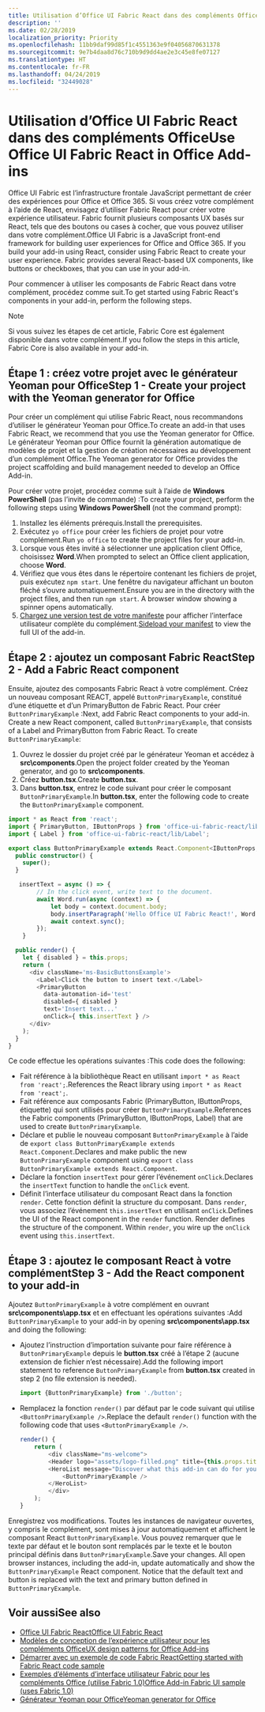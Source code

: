 ```yaml
---
title: Utilisation d’Office UI Fabric React dans des compléments Office
description: ''
ms.date: 02/28/2019
localization_priority: Priority
ms.openlocfilehash: 11bb9daf99d85f1c4551363e9f04056870631378
ms.sourcegitcommit: 9e7b4daa8d76c710b9d9dd4ae2e3c45e8fe07127
ms.translationtype: HT
ms.contentlocale: fr-FR
ms.lasthandoff: 04/24/2019
ms.locfileid: "32449028"
---
```

# <a name="use-office-ui-fabric-react-in-office-add-ins"></a><span data-ttu-id="8811e-102">Utilisation d’Office UI Fabric React dans des compléments Office</span><span class="sxs-lookup"><span data-stu-id="8811e-102">Use Office UI Fabric React in Office Add-ins</span></span>

<span data-ttu-id="8811e-p101">Office UI Fabric est l’infrastructure frontale JavaScript permettant de créer des expériences pour Office et Office 365. Si vous créez votre complément à l’aide de React, envisagez d’utiliser Fabric React pour créer votre expérience utilisateur. Fabric fournit plusieurs composants UX basés sur React, tels que des boutons ou cases à cocher, que vous pouvez utiliser dans votre complément.</span><span class="sxs-lookup"><span data-stu-id="8811e-p101">Office UI Fabric is a JavaScript front-end framework for building user experiences for Office and Office 365. If you build your add-in using React, consider using Fabric React to create your user experience. Fabric provides several React-based UX components, like buttons or checkboxes, that you can use in your add-in.</span></span>

<span data-ttu-id="8811e-106">Pour commencer à utiliser les composants de Fabric React dans votre complément, procédez comme suit.</span><span class="sxs-lookup"><span data-stu-id="8811e-106">To get started using Fabric React's components in your add-in, perform the following steps.</span></span>

> [!NOTE]
> <span data-ttu-id="8811e-107">Si vous suivez les étapes de cet article, Fabric Core est également disponible dans votre complément.</span><span class="sxs-lookup"><span data-stu-id="8811e-107">If you follow the steps in this article, Fabric Core is also available in your add-in.</span></span>

## <a name="step-1---create-your-project-with-the-yeoman-generator-for-office"></a><span data-ttu-id="8811e-108">Étape 1 : créez votre projet avec le générateur Yeoman pour Office</span><span class="sxs-lookup"><span data-stu-id="8811e-108">Step 1 - Create your project with the Yeoman generator for Office</span></span>

<span data-ttu-id="8811e-109">Pour créer un complément qui utilise Fabric React, nous recommandons d’utiliser le générateur Yeoman pour Office.</span><span class="sxs-lookup"><span data-stu-id="8811e-109">To create an add-in that uses Fabric React, we recommend that you use the Yeoman generator for Office.</span></span> <span data-ttu-id="8811e-110">Le générateur Yeoman pour Office fournit la génération automatique de modèles de projet et la gestion de création nécessaires au développement d’un complément Office.</span><span class="sxs-lookup"><span data-stu-id="8811e-110">The Yeoman generator for Office provides the project scaffolding and build management needed to develop an Office Add-in.</span></span>

<span data-ttu-id="8811e-111">Pour créer votre projet, procédez comme suit à l’aide de **Windows PowerShell** (pas l’invite de commande) :</span><span class="sxs-lookup"><span data-stu-id="8811e-111">To create your project, perform the following steps using **Windows PowerShell** (not the command prompt):</span></span>

1. <span data-ttu-id="8811e-112">Installez les éléments prérequis.</span><span class="sxs-lookup"><span data-stu-id="8811e-112">Install the prerequisites.</span></span>
2. <span data-ttu-id="8811e-113">Exécutez `yo office` pour créer les fichiers de projet pour votre complément.</span><span class="sxs-lookup"><span data-stu-id="8811e-113">Run `yo office` to create the project files for your add-in.</span></span>
3. <span data-ttu-id="8811e-114">Lorsque vous êtes invité à sélectionner une application client Office, choisissez **Word**.</span><span class="sxs-lookup"><span data-stu-id="8811e-114">When prompted to select an Office client application, choose **Word**.</span></span>
4. <span data-ttu-id="8811e-p103">Vérifiez que vous êtes dans le répertoire contenant les fichiers de projet, puis exécutez `npm start`. Une fenêtre du navigateur affichant un bouton fléché s’ouvre automatiquement.</span><span class="sxs-lookup"><span data-stu-id="8811e-p103">Ensure you are in the directory with the project files, and then run `npm start`. A browser window showing a spinner opens automatically.</span></span>
5. <span data-ttu-id="8811e-117">[Chargez une version test de votre manifeste](../testing/test-debug-office-add-ins.md) pour afficher l’interface utilisateur complète du complément.</span><span class="sxs-lookup"><span data-stu-id="8811e-117">[Sideload your manifest](../testing/test-debug-office-add-ins.md) to view the full UI of the add-in.</span></span>

## <a name="step-2---add-a-fabric-react-component"></a><span data-ttu-id="8811e-118">Étape 2 : ajoutez un composant Fabric React</span><span class="sxs-lookup"><span data-stu-id="8811e-118">Step 2 - Add a Fabric React component</span></span>

<span data-ttu-id="8811e-p104">Ensuite, ajoutez des composants Fabric React à votre complément. Créez un nouveau composant REACT, appelé `ButtonPrimaryExample`, constitué d’une étiquette et d’un PrimaryButton de Fabric React. Pour créer `ButtonPrimaryExample` :</span><span class="sxs-lookup"><span data-stu-id="8811e-p104">Next, add Fabric React components to your add-in. Create a new React component, called `ButtonPrimaryExample`, that consists of a Label and PrimaryButton from Fabric React. To create `ButtonPrimaryExample`:</span></span>

1. <span data-ttu-id="8811e-122">Ouvrez le dossier du projet créé par le générateur Yeoman et accédez à **src\components**.</span><span class="sxs-lookup"><span data-stu-id="8811e-122">Open the project folder created by the Yeoman generator, and go to **src\components**.</span></span>
2. <span data-ttu-id="8811e-123">Créez **button.tsx**.</span><span class="sxs-lookup"><span data-stu-id="8811e-123">Create **button.tsx**.</span></span>
3. <span data-ttu-id="8811e-124">Dans **button.tsx**, entrez le code suivant pour créer le composant `ButtonPrimaryExample`.</span><span class="sxs-lookup"><span data-stu-id="8811e-124">In **button.tsx**, enter the following code to create the `ButtonPrimaryExample` component.</span></span>

```typescript
import * as React from 'react';
import { PrimaryButton, IButtonProps } from 'office-ui-fabric-react/lib/Button';
import { Label } from 'office-ui-fabric-react/lib/Label';

export class ButtonPrimaryExample extends React.Component<IButtonProps, {}> {
  public constructor() {
    super();
  }

   insertText = async () => {
        // In the click event, write text to the document.
        await Word.run(async (context) => {
            let body = context.document.body;
            body.insertParagraph('Hello Office UI Fabric React!', Word.InsertLocation.end);
            await context.sync();
        });
    }

  public render() {
    let { disabled } = this.props;
    return (
      <div className='ms-BasicButtonsExample'>
        <Label>Click the button to insert text.</Label>
        <PrimaryButton
          data-automation-id='test'
          disabled={ disabled }
          text='Insert text...'
          onClick={ this.insertText } />
      </div>
    );
  }
}
```

<span data-ttu-id="8811e-125">Ce code effectue les opérations suivantes :</span><span class="sxs-lookup"><span data-stu-id="8811e-125">This code does the following:</span></span>

- <span data-ttu-id="8811e-126">Fait référence à la bibliothèque React en utilisant `import * as React from 'react';`.</span><span class="sxs-lookup"><span data-stu-id="8811e-126">References the React library using `import * as React from 'react';`.</span></span>
- <span data-ttu-id="8811e-127">Fait référence aux composants Fabric (PrimaryButton, IButtonProps, étiquette) qui sont utilisés pour créer `ButtonPrimaryExample`.</span><span class="sxs-lookup"><span data-stu-id="8811e-127">References the Fabric components (PrimaryButton, IButtonProps, Label) that are used to create `ButtonPrimaryExample`.</span></span>
- <span data-ttu-id="8811e-128">Déclare et publie le nouveau composant `ButtonPrimaryExample` à l’aide de `export class ButtonPrimaryExample extends React.Component`.</span><span class="sxs-lookup"><span data-stu-id="8811e-128">Declares and make public the new `ButtonPrimaryExample` component using `export class ButtonPrimaryExample extends React.Component`.</span></span>
- <span data-ttu-id="8811e-129">Déclare la fonction `insertText` pour gérer l’événement `onClick`.</span><span class="sxs-lookup"><span data-stu-id="8811e-129">Declares the `insertText` function to handle the `onClick` event.</span></span>
- <span data-ttu-id="8811e-p105">Définit l’interface utilisateur du composant React dans la fonction `render`. Cette fonction définit la structure du composant. Dans `render`, vous associez l’événement `this.insertText` en utilisant `onClick`.</span><span class="sxs-lookup"><span data-stu-id="8811e-p105">Defines the UI of the React component in the `render` function. Render defines the structure of the component. Within `render`, you wire up the `onClick` event using `this.insertText`.</span></span>

## <a name="step-3---add-the-react-component-to-your-add-in"></a><span data-ttu-id="8811e-133">Étape 3 : ajoutez le composant React à votre complément</span><span class="sxs-lookup"><span data-stu-id="8811e-133">Step 3 - Add the React component to your add-in</span></span>

<span data-ttu-id="8811e-134">Ajoutez `ButtonPrimaryExample` à votre complément en ouvrant **src\components\app.tsx** et en effectuant les opérations suivantes :</span><span class="sxs-lookup"><span data-stu-id="8811e-134">Add `ButtonPrimaryExample` to your add-in by opening **src\components\app.tsx** and doing the following:</span></span>

- <span data-ttu-id="8811e-135">Ajoutez l’instruction d’importation suivante pour faire référence à `ButtonPrimaryExample` depuis le **button.tsx** créé à l’étape 2 (aucune extension de fichier n’est nécessaire).</span><span class="sxs-lookup"><span data-stu-id="8811e-135">Add the following import statement to reference `ButtonPrimaryExample` from **button.tsx** created in step 2 (no file extension is needed).</span></span>

  ```typescript
  import {ButtonPrimaryExample} from './button';
  ```

- <span data-ttu-id="8811e-136">Remplacez la fonction `render()` par défaut par le code suivant qui utilise `<ButtonPrimaryExample />`.</span><span class="sxs-lookup"><span data-stu-id="8811e-136">Replace the default `render()` function with the following code that uses `<ButtonPrimaryExample />`.</span></span>

  ```typescript
  render() {
      return (
          <div className="ms-welcome">
          <Header logo="assets/logo-filled.png" title={this.props.title} message="Welcome" />
          <HeroList message="Discover what this add-in can do for you today!" items={this.state.listItems} >
              <ButtonPrimaryExample />
          </HeroList>
          </div>
      );
  }
  ```

<span data-ttu-id="8811e-p106">Enregistrez vos modifications. Toutes les instances de navigateur ouvertes, y compris le complément, sont mises à jour automatiquement et affichent le composant React `ButtonPrimaryExample`. Vous pouvez remarquer que le texte par défaut et le bouton sont remplacés par le texte et le bouton principal définis dans `ButtonPrimaryExample`.</span><span class="sxs-lookup"><span data-stu-id="8811e-p106">Save your changes. All open browser instances, including the add-in, update automatically and show the `ButtonPrimaryExample` React component. Notice that the default text and button is replaced with the text and primary button defined in `ButtonPrimaryExample`.</span></span>



## <a name="see-also"></a><span data-ttu-id="8811e-140">Voir aussi</span><span class="sxs-lookup"><span data-stu-id="8811e-140">See also</span></span>

- [<span data-ttu-id="8811e-141">Office UI Fabric React</span><span class="sxs-lookup"><span data-stu-id="8811e-141">Office UI Fabric React</span></span>](https://developer.microsoft.com/fabric)
- [<span data-ttu-id="8811e-142">Modèles de conception de l’expérience utilisateur pour les compléments Office</span><span class="sxs-lookup"><span data-stu-id="8811e-142">UX design patterns for Office Add-ins</span></span>](../design/ux-design-pattern-templates.md)
- [<span data-ttu-id="8811e-143">Démarrer avec un exemple de code Fabric React</span><span class="sxs-lookup"><span data-stu-id="8811e-143">Getting started with Fabric React code sample</span></span>](https://github.com/OfficeDev/Word-Add-in-GettingStartedFabricReact)
- [<span data-ttu-id="8811e-144">Exemples d’éléments d’interface utilisateur Fabric pour les compléments Office (utilise Fabric 1.0)</span><span class="sxs-lookup"><span data-stu-id="8811e-144">Office Add-in Fabric UI sample (uses Fabric 1.0)</span></span>](https://github.com/OfficeDev/Office-Add-in-Fabric-UI-Sample)
- [<span data-ttu-id="8811e-145">Générateur Yeoman pour Office</span><span class="sxs-lookup"><span data-stu-id="8811e-145">Yeoman generator for Office</span></span>](https://github.com/OfficeDev/generator-office)
